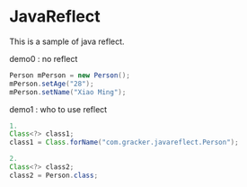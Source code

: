 # JavaReflect
This is a sample of java reflect.

demo0 : no reflect 

```java
Person mPerson = new Person();
mPerson.setAge("28");
mPerson.setName("Xiao Ming");
```
demo1 : who to use reflect

```java
1.
Class<?> class1;
class1 = Class.forName("com.gracker.javareflect.Person");

2.
Class<?> class2;
class2 = Person.class;
```